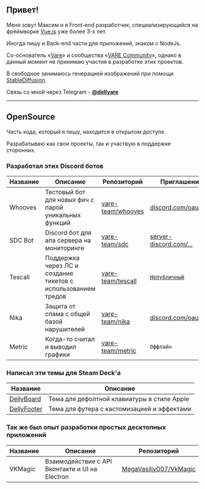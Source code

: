 ## Привет!

Меня зовут Максим и я Front-end разработчик, специализирующийся на фреймворке [Vue.js](https://vuejs.org) уже более 3-х лет.

Иногда пишу и Back-end части для приложений, знаком с NodeJs.

Со-основатель «[Vare](https://github.com/vare-team)» и сообщества «[VARE Community](https://discord.com/invite/8KKVhTU)», однако в данный момент не принимаю участия в разработке этих проектов.

В свободное занимаюсь генерацией изображений при помощи [StableDiffusion](https://github.com/AUTOMATIC1111/stable-diffusion-webui).

Связь со мной через Telegram - [**@dellyare**](https://t.me/dellyare)

---

## OpenSource
Часть кода, который я пишу, находится в открытом доступе.

Разрабатываю как свои проекты, так и участвую в поддержке сторонних.

### Разработал этих Discord ботов

Название | Описание | Репозиторий | Приглашение
--- | --- | --- | ---
Whooves | Тестовый бот для новых фич с парой уникальных функций | [vare-team/whooves](https://github.com/vare-team/whooves) | [discord.com/oauth2...](https://discord.com/oauth2/authorize?client_id=531094088695414804&scope=bot+applications.commands&permissions=435547222)
SDC Bot | Discord бот для апа сервера на мониторинге | [vare-team/sdc](https://github.com/vare-team/sdc/) | [server-discord.com/...](https://server-discord.com/add)
Tescall | Поддержка через ЛС и создание тикетов с использованием тредов | [vare-team/tescall](https://github.com/vare-team/tescall) | [`Непубличный`](https://discord.com/invite/8KKVhTU)
Nika | Защита от спама с общей базой нарушителей | [vare-team/nika](https://github.com/vare-team/nika) | [discord.com/oauth2...](https://discord.com/oauth2/authorize?client_id=543858333585506315&scope=bot+applications.commands&permissions=8)
Metric | Когда-то считал и выводил графики | [vare-team/metric](https://github.com/vare-team/metric) | `Оффлайн`

### Написал эти темы для Steam Deck'a

Название | Описание
--- | ---
[DellyBoard](https://github.com/Dellyare/DellyThemes/tree/main/DellyBoard) | Тема для дефолтной клавиатуры в стиле Apple
[DellyFooter](https://github.com/Dellyare/DellyThemes/tree/main/DellyFooter) | Тема для футера с кастомизацией и эффектами

### Так же был опыт разработки простых десктопных приложений

Название | Описание | Репозиторий
--- | --- | ---
VKMagic | Взаимодействие с API Вконтакте и UI на Electron | [MegaVasiliy007/VkMagic](https://github.com/MegaVasiliy007/VkMagic)
